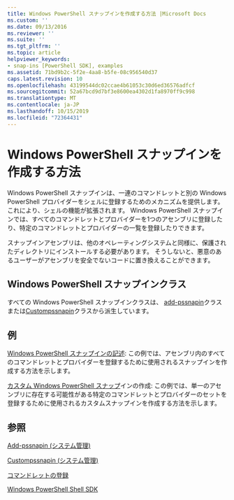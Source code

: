 ```yaml
---
title: Windows PowerShell スナップインを作成する方法 |Microsoft Docs
ms.custom: ''
ms.date: 09/13/2016
ms.reviewer: ''
ms.suite: ''
ms.tgt_pltfrm: ''
ms.topic: article
helpviewer_keywords:
- snap-ins [PowerShell SDK], examples
ms.assetid: 71bd9b2c-5f2e-4aa8-b5fe-08c956540d37
caps.latest.revision: 10
ms.openlocfilehash: 43199544dc02ccae4b61053c30d6ed36576adfcf
ms.sourcegitcommit: 52a67bcd9d7bf3e8600ea4302d1fa8970ff9c998
ms.translationtype: MT
ms.contentlocale: ja-JP
ms.lasthandoff: 10/15/2019
ms.locfileid: "72364431"
---
```

# <a name="how-to-create-a-windows-powershell-snap-in"></a>Windows PowerShell スナップインを作成する方法

Windows PowerShell スナップインは、一連のコマンドレットと別の Windows PowerShell プロバイダーをシェルに登録するためのメカニズムを提供します。これにより、シェルの機能が拡張されます。 Windows PowerShell スナップインでは、すべてのコマンドレットとプロバイダーを1つのアセンブリに登録したり、特定のコマンドレットとプロバイダーの一覧を登録したりできます。

スナップインアセンブリは、他のオペレーティングシステムと同様に、保護されたディレクトリにインストールする必要があります。 そうしないと、悪意のあるユーザーがアセンブリを安全でないコードに置き換えることができます。

## <a name="windows-powershell-snap-in-classes"></a>Windows PowerShell スナップインクラス

すべての Windows PowerShell スナップインクラスは、 [add-pssnapin](/dotnet/api/System.Management.Automation.PSSnapIn)クラスまたは[Custompssnapin](/dotnet/api/System.Management.Automation.CustomPSSnapIn)クラスから派生しています。

## <a name="examples"></a>例

[Windows PowerShell スナップインの記述](./writing-a-windows-powershell-snap-in.md): この例では、アセンブリ内のすべてのコマンドレットとプロバイダーを登録するために使用されるスナップインを作成する方法を示します。

[カスタム Windows PowerShell スナップ](./writing-a-custom-windows-powershell-snap-in.md)インの作成: この例では、単一のアセンブリに存在する可能性がある特定のコマンドレットとプロバイダーのセットを登録するために使用されるカスタムスナップインを作成する方法を示します。

## <a name="see-also"></a>参照

[Add-pssnapin (システム管理)](/dotnet/api/System.Management.Automation.PSSnapIn)

[Custompssnapin (システム管理)](/dotnet/api/System.Management.Automation.CustomPSSnapIn)

[コマンドレットの登録](./registering-cmdlets.md)

[Windows PowerShell Shell SDK](../windows-powershell-reference.md)
